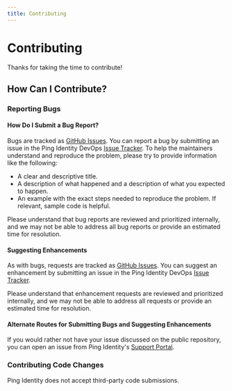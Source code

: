 ```yaml
---
title: Contributing
---
```

# Contributing

Thanks for taking the time to contribute!

## How Can I Contribute?

### Reporting Bugs

#### How Do I Submit a Bug Report?

Bugs are tracked as [GitHub Issues](https://guides.github.com/features/issues/). You can report a bug by submitting an issue in the Ping Identity DevOps [Issue Tracker](https://github.com/pingidentity/pingidentity-devops-getting-started/issues). To help the maintainers understand and reproduce the problem, please try to provide information like the following:

* A clear and descriptive title.
* A description of what happened and a description of what you expected to happen.
* An example with the exact steps needed to reproduce the problem. If relevant, sample code is helpful.

Please understand that bug reports are reviewed and prioritized internally, and we may not be able to address all bug reports or provide an estimated time for resolution.

#### Suggesting Enhancements

As with bugs, requests are tracked as [GitHub Issues](https://guides.github.com/features/issues/). You can suggest an enhancement by submitting an issue in the Ping Identity DevOps [Issue Tracker](https://github.com/pingidentity/pingidentity-devops-getting-started/issues).

Please understand that enhancement requests are reviewed and prioritized internally, and we may not be able to address all requests or provide an estimated time for resolution.

#### Alternate Routes for Submitting Bugs and Suggesting Enhancements

If you would rather not have your issue discussed on the public repository, you can open an issue from Ping Identity's [Support Portal](https://support.pingidentity.com/s/).

### Contributing Code Changes

Ping Identity does not accept third-party code submissions.
